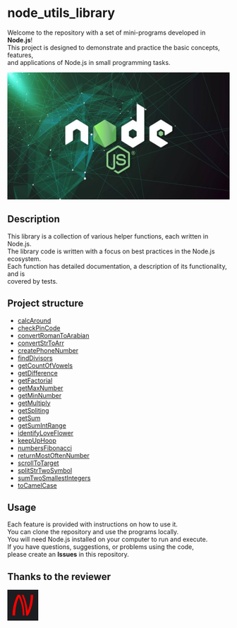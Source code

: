 # node_utils_library

Welcome to the repository with a set of mini-programs developed in __Node.js__!  
This project is designed to demonstrate and practice the basic concepts, features,  
and applications of Node.js in small programming tasks.  

![Banner](image/nodeJS.jpg)

## Description

This library is a collection of various helper functions, each written in Node.js.  
The library code is written with a focus on best practices in the Node.js ecosystem.  
Each function has detailed documentation, a description of its functionality, and is  
covered by tests.

## Project structure

- [calcAround](https://github.com/Palych18/programming_tasks/tree/main/functions/calcAround)
- [checkPinCode](https://github.com/Palych18/programming_tasks/tree/main/functions/checkPinCode)
- [convertRomanToArabian](https://github.com/Palych18/programming_tasks/tree/main/functions/convertRomanToArabian)
- [convertStrToArr](https://github.com/Palych18/programming_tasks/tree/main/functions/convertStrToArr)
- [createPhoneNumber](https://github.com/Palych18/programming_tasks/tree/main/functions/createPhoneNumber)
- [findDivisors](https://github.com/Palych18/programming_tasks/tree/main/functions/findDivisors)
- [getCountOfVowels](https://github.com/Palych18/programming_tasks/tree/main/functions/getCountOfVowels)
- [getDifference](https://github.com/Palych18/programming_tasks/tree/main/functions/getDifference)
- [getFactorial](https://github.com/Palych18/programming_tasks/tree/main/functions/getFactorial)
- [getMaxNumber](https://github.com/Palych18/programming_tasks/tree/main/functions/getMaxNumber)
- [getMinNumber](https://github.com/Palych18/programming_tasks/tree/main/functions/getMinNumber)
- [getMultiply](https://github.com/Palych18/programming_tasks/tree/main/functions/getMultiply)
- [getSpliting](https://github.com/Palych18/programming_tasks/tree/main/functions/getSpliting)
- [getSum](https://github.com/Palych18/programming_tasks/tree/main/functions/getSum)
- [getSumIntRange](https://github.com/Palych18/programming_tasks/tree/main/functions/getSumIntRange)
- [identifyLoveFlower](https://github.com/Palych18/programming_tasks/tree/main/functions/identifyLoveFlower)
- [keepUpHoop](https://github.com/Palych18/programming_tasks/tree/main/functions/keepUpHoop)
- [numbersFibonacci](https://github.com/Palych18/programming_tasks/tree/main/functions/numbersFibonacci)
- [returnMostOftenNumber](https://github.com/Palych18/programming_tasks/tree/main/functions/returnMostOftenNumber)
- [scrollToTarget](https://github.com/Palych18/programming_tasks/tree/main/functions/scrollToTarget)
- [splitStrTwoSymbol](https://github.com/Palych18/programming_tasks/tree/main/functions/splitStrTwoSymbol)
- [sumTwoSmallestIntegers](https://github.com/Palych18/programming_tasks/tree/main/functions/sumTwoSmallestIntegers)
- [toCamelCase](https://github.com/Palych18/programming_tasks/tree/main/functions/toCamelCase)

## Usage

Each feature is provided with instructions on how to use it.  
You can clone the repository and use the programs locally.  
You will need Node.js installed on your computer to run and execute.  
If you have questions, suggestions, or problems using the code,  
please create an __Issues__ in this repository.

## Thanks to the reviewer

[![npw](image/npw.jpg)](https://github.com/nagorapro)
